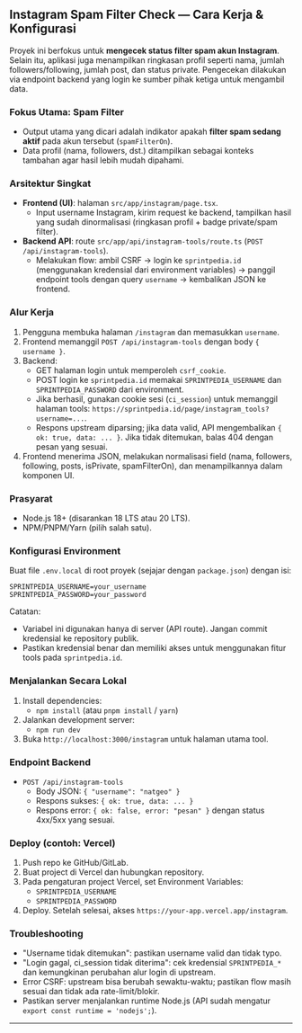 ## Instagram Spam Filter Check — Cara Kerja & Konfigurasi

Proyek ini berfokus untuk **mengecek status filter spam akun Instagram**. Selain itu, aplikasi juga menampilkan ringkasan profil seperti nama, jumlah followers/following, jumlah post, dan status private. Pengecekan dilakukan via endpoint backend yang login ke sumber pihak ketiga untuk mengambil data.

### Fokus Utama: Spam Filter
- Output utama yang dicari adalah indikator apakah **filter spam sedang aktif** pada akun tersebut (`spamFilterOn`).
- Data profil (nama, followers, dst.) ditampilkan sebagai konteks tambahan agar hasil lebih mudah dipahami.

### Arsitektur Singkat
- **Frontend (UI)**: halaman `src/app/instagram/page.tsx`.
  - Input username Instagram, kirim request ke backend, tampilkan hasil yang sudah dinormalisasi (ringkasan profil + badge private/spam filter).
- **Backend API**: route `src/app/api/instagram-tools/route.ts` (`POST /api/instagram-tools`).
  - Melakukan flow: ambil CSRF → login ke `sprintpedia.id` (menggunakan kredensial dari environment variables) → panggil endpoint tools dengan query `username` → kembalikan JSON ke frontend.

### Alur Kerja
1. Pengguna membuka halaman `/instagram` dan memasukkan `username`.
2. Frontend memanggil `POST /api/instagram-tools` dengan body `{ username }`.
3. Backend:
   - GET halaman login untuk memperoleh `csrf_cookie`.
   - POST login ke `sprintpedia.id` memakai `SPRINTPEDIA_USERNAME` dan `SPRINTPEDIA_PASSWORD` dari environment.
   - Jika berhasil, gunakan cookie sesi (`ci_session`) untuk memanggil halaman tools: `https://sprintpedia.id/page/instagram_tools?username=...`.
   - Respons upstream diparsing; jika data valid, API mengembalikan `{ ok: true, data: ... }`. Jika tidak ditemukan, balas 404 dengan pesan yang sesuai.
4. Frontend menerima JSON, melakukan normalisasi field (nama, followers, following, posts, isPrivate, spamFilterOn), dan menampilkannya dalam komponen UI.

### Prasyarat
- Node.js 18+ (disarankan 18 LTS atau 20 LTS).
- NPM/PNPM/Yarn (pilih salah satu).

### Konfigurasi Environment
Buat file `.env.local` di root proyek (sejajar dengan `package.json`) dengan isi:

```env
SPRINTPEDIA_USERNAME=your_username
SPRINTPEDIA_PASSWORD=your_password
```

Catatan:
- Variabel ini digunakan hanya di server (API route). Jangan commit kredensial ke repository publik.
- Pastikan kredensial benar dan memiliki akses untuk menggunakan fitur tools pada `sprintpedia.id`.

### Menjalankan Secara Lokal
1. Install dependencies:
   - `npm install` (atau `pnpm install` / `yarn`)
2. Jalankan development server:
   - `npm run dev`
3. Buka `http://localhost:3000/instagram` untuk halaman utama tool.

### Endpoint Backend
- `POST /api/instagram-tools`
  - Body JSON: `{ "username": "natgeo" }`
  - Respons sukses: `{ ok: true, data: ... }`
  - Respons error: `{ ok: false, error: "pesan" }` dengan status 4xx/5xx yang sesuai.

### Deploy (contoh: Vercel)
1. Push repo ke GitHub/GitLab.
2. Buat project di Vercel dan hubungkan repository.
3. Pada pengaturan project Vercel, set Environment Variables:
   - `SPRINTPEDIA_USERNAME`
   - `SPRINTPEDIA_PASSWORD`
4. Deploy. Setelah selesai, akses `https://your-app.vercel.app/instagram`.

### Troubleshooting
- "Username tidak ditemukan": pastikan username valid dan tidak typo.
- "Login gagal, ci_session tidak diterima": cek kredensial `SPRINTPEDIA_*` dan kemungkinan perubahan alur login di upstream.
- Error CSRF: upstream bisa berubah sewaktu-waktu; pastikan flow masih sesuai dan tidak ada rate-limit/blokir.
- Pastikan server menjalankan runtime Node.js (API sudah mengatur `export const runtime = 'nodejs';`).

---

